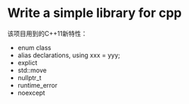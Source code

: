 # Write a simple library for cpp



该项目用到的C++11新特性：

* enum class
* alias declarations, using xxx = yyy;
* explict 
* std::move
* nullptr_t
* runtime_error
* noexcept

